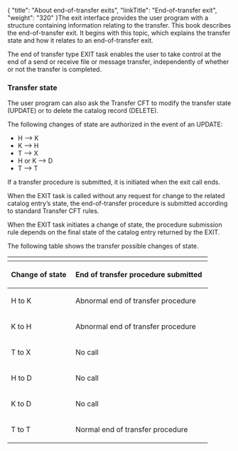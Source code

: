 {
    "title": "About end-of-transfer exits",
    "linkTitle": "End-of-transfer exit",
    "weight": "320"
}The exit interface provides
the user program with a structure containing information relating to the
transfer. This book describes the end-of-transfer exit. It begins with this topic, which explains the
transfer state and how it relates to an end-of-transfer exit.

The end of transfer type EXIT task enables the user to take control
at the end of a send or receive file or message transfer, independently
of whether or not the transfer is completed.

<span id="Transfer_state"></span>

### Transfer state

The user program can also ask the <span class="mc-variable axway_variables.Component_Short_Name variable">Transfer CFT</span> to modify the
transfer state (UPDATE) or to delete the catalog record (DELETE).

The following changes of state are authorized in the event of an UPDATE:

-   H --> K
-   K --> H
-   T --> X
-   H or K --> D
-   T --> T

If a transfer procedure is submitted, it is initiated when the exit
call ends.

When the EXIT task is called without any request for change to the related
catalog entry’s state, the end-of-transfer procedure is submitted according
to standard <span class="mc-variable axway_variables.Component_Short_Name variable">Transfer CFT</span> rules.

When the EXIT task initiates a change of state, the procedure submission
rule depends on the final state of the catalog entry returned by the EXIT.

The following
table shows the transfer possible changes of state.

<table>
   <th>
      <tr>
<th><p>Change of state </p>         </th>
<th><p>End of transfer procedure
submitted </p>         </th>
      </tr>
   </thead>
   <tbody>
      <tr>
         <td><p>H to K </p>         </td>
         <td><p>Abnormal end of transfer procedure </p>         </td>
      </tr>
      <tr>
         <td><p>K to H </p>         </td>
         <td><p>Abnormal end of transfer procedure </p>         </td>
      </tr>
      <tr>
         <td><p>T to X </p>         </td>
         <td><p>No call </p>         </td>
      </tr>
      <tr>
         <td><p>H to D </p>         </td>
         <td><p>No call </p>         </td>
      </tr>
      <tr>
         <td><p>K to D </p>         </td>
         <td><p>No call </p>         </td>
      </tr>
      <tr>
         <td><p>T to T </p>         </td>
         <td><p>Normal end of transfer procedure </p>         </td>
      </tr>
   </tbody>
</table>
